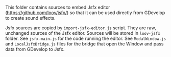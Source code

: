 This folder contains sources to embed Jsfx editor (https://github.com/loov/jsfx/) so that it can
be used directly from GDevelop to create sound effects.

Jsfx sources are copied by `import-jsfx-editor.js` script. They are raw, unchanged sources
of the Jsfx editor. Sources will be stored in `loov-jsfx` folder.
See `jsfx-main.js` for the code running the editor.
See `ModalWindow.js` and `LocalJsfxBridge.js` files for the bridge that open the Window and pass data from GDevelop to Jsfx.
